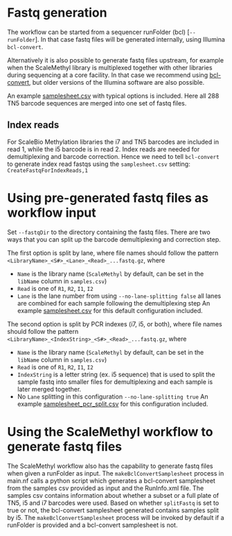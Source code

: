 # Fastq generation
The workflow can be started from a sequencer runFolder (bcl) [`--runFolder`]. In that case fastq files will be generated internally, using Illumina `bcl-convert`.

Alternatively it is also possible to generate fastq files upstream, for example when the ScaleMethyl library is multiplexed together with other libraries during sequencing at a core facility. In that case we recommend using [bcl-convert](https://support.illumina.com/sequencing/sequencing_software/bcl-convert.html), but older versions of the Illumina software are also possible.

An example [samplesheet.csv](examples/samplesheet.csv) with typical options is included. Here all 288 TN5 barcode sequences are merged into one set of fastq files.

## Index reads
For ScaleBio Methylation libraries the i7 and TN5 barcodes are included in read 1, while the i5 barcode is in read 2. Index reads are needed for demultiplexing and barcode correction. Hence we need to tell `bcl-convert` to generate index read fastqs using the `samplesheet.csv` setting: \
`CreateFastqForIndexReads,1`

# Using pre-generated fastq files as workflow input
Set `--fastqDir` to the directory containing the fastq files. 
There are two ways that you can split up the barcode demultiplexing and correction step.

The first option is split by lane, where file names should follow the pattern `<LibraryName>_<S#>_<Lane>_<Read>_...fastq.gz`, where
* `Name` is the library name (`ScaleMethyl` by default, can be set in the `libName` column in `samples.csv`)
* `Read` is one of `R1`, `R2`, `I1`, `I2`
* `Lane` is the lane number from using `--no-lane-splitting false` all lanes are combined for each sample following the demultiplexing step
An example [samplesheet.csv](examples/samplesheet.csv) for this default configuration included.

The second option is split by PCR indexes (i7, i5, or both), where file names should follow the pattern `<LibraryName>_<IndexString>_<S#>_<Read>_...fastq.gz`, where
* `Name` is the library name (`ScaleMethyl` by default, can be set in the `libName` column in `samples.csv`)
* `Read` is one of `R1`, `R2`, `I1`, `I2`
* `IndexString` is a letter string (ex. i5 sequence) that is used to split the sample fastq into smaller files for demultiplexing and each sample is later merged together. 
* No `Lane` splitting in this configuration `--no-lane-splitting true`
An example [samplesheet_pcr_split.csv](examples/samplesheet_pcr_split.csv) for this configuration included.

# Using the ScaleMethyl workflow to generate fastq files
The ScaleMethyl workflow also has the capability to generate fastq files when given a runFolder as input. The `makeBclConvertSamplesheet` process in main.nf calls a python script which generates a bcl-convert samplesheet from the samples csv provided as input and the RunInfo.xml file. The samples csv contains information about whether a subset or a full plate of TN5, i5 and i7 barcodes were used. Based on whether `splitFastq` is set to true or not, the bcl-convert samplesheet generated contains samples split by i5. The `makeBclConvertSamplesheet` process will be invoked by default if a runFolder is provided and a bcl-convert samplesheet is not.

